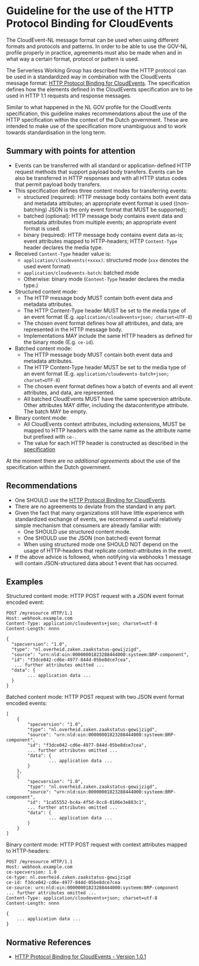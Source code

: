 # Guideline for the use of the HTTP Protocol Binding for CloudEvents

The CloudEvent-NL message format can be used when using different formats and protocols and patterns. In order to be able to use the GOV-NL profile properly in practice, agreements must also be made when and in what way a certain format, protocol or pattern is used. 


The Serverless Working Group has described how the HTTP protocol can be used in a standardized way in combination with the CloudEvents message format: [HTTP Protocol Binding for CloudEvents](https://github.com/cloudevents/spec/blob/v1.0.1/http-protocol-binding.md). The specification defines how the elements defined in the CloudEvents specification are to be used in HTTP 1.1 requests and response messages.

Similar to what happened in the NL GOV profile for the CloudEvents specification, this guideline makes recommendations about the use of the HTTP specification within the context of the Dutch government. These are intended to make use of the specification more unambiguous and to work towards standardisation in the long term.

## Summary with points for attention 

- Events can be transferred with all standard or application-defined HTTP request methods that support payload body transfers. Events can be also be transferred in HTTP responses and with all HTTP status codes that permit payload body transfers.
- This specification defines three content modes for transferring events: 
    - structured (required): HTTP message body contains both event data and metadata attributes; an appropriate event format is used ((non-batching) JSON is the only event format that MUST be supported); 
    - batched (optional): HTTP message body contains event data and metadata attributes from multiple events; an appropriate event format is used.
    - binary (required): HTTP message body contains event data as-is; event attributes mapped to HTTP-headers; HTTP `Content-Type` header declares the media type.
 - Received `Content-Type` header value is:
    - `application/cloudevents(+xxxx)`: structured mode (`xxx` denotes the used event format)
    - `application/cloudevents-batch`: batched mode
    - Otherwise: binary mode (`Content-Type` header declares the media type.)
- Structured content mode:
    - The HTTP message body MUST contain both event data and metadata attributes.
    - The HTTP Content-Type header MUST be set to the media type of an event format (E.g. `application/cloudevents+json; charset=UTF-8`)
    - The chosen event format defines how all attributes, and data, are represented in the HTTP message body.
    - Implementations MAY include the same HTTP headers as defined for the binary mode (E.g. `ce-id`). 
- Batched content mode:
    - The HTTP message body MUST contain both event data and metadata attributes.
    - The HTTP Content-Type header MUST be set to the media type of an event format (E.g. `application/cloudevents-batch+json; charset=UTF-8`)
    - The chosen event format defines how a batch of events and all event attributes, and data, are represented.
    - All batched CloudEvents MUST have the same specversion attribute. Other attributes MAY differ, including the datacontenttype attribute. The batch MAY be empty.
- Binary content mode:
    - All CloudEvents context attributes, including extensions, MUST be mapped to HTTP headers with the same name as the attribute name but prefixed with `ce-`.
    - The value for each HTTP header is constructed as described in the [specification](
        https://github.com/cloudevents/spec/blob/v1.0.1/http-protocol-binding.md#3132-http-header-values)

At the moment there are *no additional agreements* about the use of the specification within the Dutch government.

## Recommendations

- One SHOULD use the [HTTP Protocol Binding for CloudEvents](https://github.com/cloudevents/spec/blob/v1.0.1/http-protocol-binding.md). 
- There are no agreements to deviate from the standard in any part.
- Given the fact that many organizations still have little experience with standardized exchange of events, we recommend a useful relatively simple mechanism that consumers are already familiar with:
    - One SHOULD use structured content mode.
    - One SHOULD use the JSON (non batched) event format
    - When using structured mode one SHOULD NOT depend on the usage of HTTP-headers that replicate context-attributes in the event.    
- If the above advice is followed, when notifying via webhooks 1 message will contain JSON-structured data about 1 event that has occurred.

## Examples

Structured content mode: HTTP POST request with a JSON event format encoded event:
```
POST /myresource HTTP/1.1
Host: webhook.example.com
Content-Type: application/cloudevents+json; charset=utf-8
Content-Length: nnnn

{
  "specversion": "1.0",
  "type": "nl.overheid.zaken.zaakstatus-gewijzigd",
  "source": "urn:nld:oin:00000001823288444000:systeem:BRP-component",
  "id": "f3dce042-cd6e-4977-844d-05be8dce7cea",
   ... further attributes omitted ...
  "data": {
        ... application data ...
  }
}
```

Batched content mode: HTTP POST request with two JSON event format encoded events:
```
[
    {
        "specversion": "1.0",
        "type": "nl.overheid.zaken.zaakstatus-gewijzigd",
        "source": "urn:nld:oin:00000001823288444000:systeem:BRP-component",
        "id": "f3dce042-cd6e-4977-844d-05be8dce7cea",
        ... further attributes omitted ...
        "data": {
                ... application data ...
        }
    },
    {
        "specversion": "1.0",
        "type": "nl.overheid.zaken.zaakstatus-gewijzigd",
        "source": "urn:nld:oin:00000001823288444000:systeem:BRP-component",
        "id": "1ca55552-bc4a-4f5d-8cc8-8106e3e883c1",
        ... further attributes omitted ...
        "data": {
                ... application data ...
        }
    }
]
```

Binary content mode: HTTP POST request with context attributes mapped to HTTP-headers:
```
POST /myresource HTTP/1.1
Host: webhook.example.com
ce-specversion: 1.0
ce-type: nl.overheid.zaken.zaakstatus-gewijzigd
ce-id: f3dce042-cd6e-4977-844d-05be8dce7cea
ce-source: urn:nld:oin:00000001823288444000:systeem:BRP-component
... further attributes omitted ...
Content-Type: application/cloudevents+json; charset=utf-8
Content-Length: nnnn

{
    ... application data ...
}
```




## Normative References

- [HTTP Protocol Binding for CloudEvents - Version 1.0.1](https://github.com/cloudevents/spec/blob/v1.0.1/http-protocol-binding.md)

